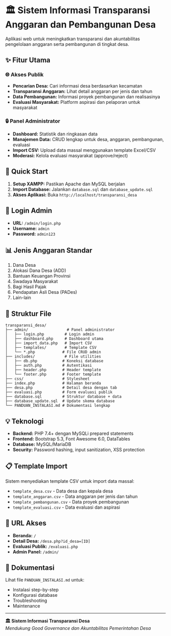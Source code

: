 # 🏛️ Sistem Informasi Transparansi Anggaran dan Pembangunan Desa

Aplikasi web untuk meningkatkan transparansi dan akuntabilitas pengelolaan anggaran serta pembangunan di tingkat desa.

## ✨ Fitur Utama

### 🌐 **Akses Publik**
- **Pencarian Desa:** Cari informasi desa berdasarkan kecamatan
- **Transparansi Anggaran:** Lihat detail anggaran per jenis dan tahun
- **Data Pembangunan:** Informasi proyek pembangunan dan realisasinya
- **Evaluasi Masyarakat:** Platform aspirasi dan pelaporan untuk masyarakat

### 🔒 **Panel Administrator**
- **Dashboard:** Statistik dan ringkasan data
- **Manajemen Data:** CRUD lengkap untuk desa, anggaran, pembangunan, evaluasi
- **Import CSV:** Upload data massal menggunakan template Excel/CSV
- **Moderasi:** Kelola evaluasi masyarakat (approve/reject)

## 🚀 Quick Start

1. **Setup XAMPP:** Pastikan Apache dan MySQL berjalan
2. **Import Database:** Jalankan `database.sql` dan `database_update.sql`
3. **Akses Aplikasi:** Buka `http://localhost/transparansi_desa`

## 🔐 Login Admin
- **URL:** `/admin/login.php`
- **Username:** `admin`
- **Password:** `admin123`

## 📊 Jenis Anggaran Standar
1. Dana Desa
2. Alokasi Dana Desa (ADD)
3. Bantuan Keuangan Provinsi
4. Swadaya Masyarakat
5. Bagi Hasil Pajak
6. Pendapatan Asli Desa (PADes)
7. Lain-lain

## 📁 Struktur File

```
transparansi_desa/
├── admin/                 # Panel administrator
│   ├── login.php         # Login admin
│   ├── dashboard.php     # Dashboard utama
│   ├── import_data.php   # Import CSV
│   ├── templates/        # Template CSV
│   └── *.php            # File CRUD admin
├── includes/             # File utilities
│   ├── db.php           # Koneksi database
│   ├── auth.php         # Autentikasi
│   ├── header.php       # Header template
│   └── footer.php       # Footer template
├── css/                 # Stylesheet
├── index.php            # Halaman beranda
├── desa.php             # Detail desa dengan tab
├── evaluasi.php         # Form evaluasi publik
├── database.sql         # Struktur database + data
├── database_update.sql  # Update skema database
└── PANDUAN_INSTALASI.md # Dokumentasi lengkap
```

## 💡 Teknologi

- **Backend:** PHP 7.4+ dengan MySQLi prepared statements
- **Frontend:** Bootstrap 5.3, Font Awesome 6.0, DataTables
- **Database:** MySQL/MariaDB
- **Security:** Password hashing, input sanitization, XSS protection

## 📋 Template Import

Sistem menyediakan template CSV untuk import data massal:
- `template_desa.csv` - Data desa dan kepala desa
- `template_anggaran.csv` - Data anggaran per jenis dan tahun
- `template_pembangunan.csv` - Data proyek pembangunan
- `template_evaluasi.csv` - Data evaluasi dan aspirasi

## 🔗 URL Akses

- **Beranda:** `/`
- **Detail Desa:** `/desa.php?id_desa=[ID]`
- **Evaluasi Publik:** `/evaluasi.php`
- **Admin Panel:** `/admin/`

## 📖 Dokumentasi

Lihat file `PANDUAN_INSTALASI.md` untuk:
- Instalasi step-by-step
- Konfigurasi database
- Troubleshooting
- Maintenance

---

**🏛️ Sistem Informasi Transparansi Desa**  
*Mendukung Good Governance dan Akuntabilitas Pemerintahan Desa*

